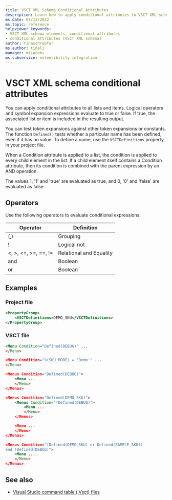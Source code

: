 ```yaml
---
title: VSCT XML Schema Conditional Attributes
description: Learn how to apply conditional attributes to VSCT XML schema lists and items. Attributes evaluate to true or false, controlling the resulting output.
ms.date: 07/13/2022
ms.topic: reference
helpviewer_keywords:
- VSCT XML schema elements, conditional attributes
- conditional attributes (VSCT XML schema)
author: tinaschrepfer
ms.author: tinali
manager: mijacobs
ms.subservice: extensibility-integration
---
```

# VSCT XML schema conditional attributes

You can apply conditional attributes to all lists and items. Logical operators and symbol expansion expressions evaluate to true or false. If true, the associated list or item is included in the resulting output.

 You can test token expansions against other token expansions or constants. The function `Defined()` tests whether a particular name has been defined, even if it has no value. To define a name, use the `VSCTDefinitions` property in your project file.

 When a Condition attribute is applied to a list, the condition is applied to every child element in the list. If a child element itself contains a Condition attribute, then its condition is combined with the parent expression by an AND operation.

 The values 1, '1' and 'true' are evaluated as true, and 0, '0' and 'false' are evaluated as false.

## Operators
 Use the following operators to evaluate conditional expressions.

|Operator|Definition|
|--------------|----------------|
|(,)|Grouping|
|!|Logical not|
|\<, >, \<=, >=, ==, !=|Relational and Equality|
|and|Boolean|
|or|Boolean|

## Examples

### Project file

```xml
<PropertyGroup>
    <VSCTDefinitions>DEMO_SKU</VSCTDefinitions>
</PropertyGroup>
```

### VSCT file

```xml
<Menu Condition="Defined(DEBUG)" ...
</Menu>

<Menu Condition="%(SKU_MODE) = 'Demo'" ...
</Menu>

<Menus Condition="Defined(DEBUG)">
    <Menu ...
    </Menu>
</Menus>

<Menus Condition="Defined(DEMO_SKU)">
    <Menus Condition="!Defined(DEBUG)">
        <Menu ...
        </Menu>
    </Menus>

    <Menu ...
    </Menu>
</Menus>

<Menus Condition="(Defined(DEMO_SKU) or Defined(SAMPLE_SKU))
and !Defined(DEBUG)">
    <Menu ...
    </Menu>
</Menus>
```

## See also
- [Visual Studio command table (.Vsct) files](../extensibility/internals/visual-studio-command-table-dot-vsct-files.md)
